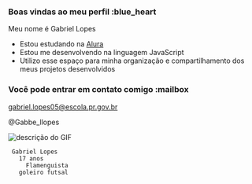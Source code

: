 ### Boas vindas ao meu perfil :blue_heart

Meu nome é Gabriel Lopes

- Estou estudando na [Alura](https://www.alura.com.br)
- Estou me desenvolvendo na linguagem JavaScript
- Utilizo esse espaço para minha organização e compartilhamento dos meus projetos desenvolvidos

### Você pode entrar em contato comigo :mailbox

gabriel.lopes05@escola.pr.gov.br

@Gabbe_llopes

![descrição do GIF](https://giphy.com/gifs/tv2norge-dance-celebration-birthday-duNowzaVje6Di3hnOu)


     Gabriel Lopes      
       17 anos
         Flamenguista                       
       goleiro futsal
